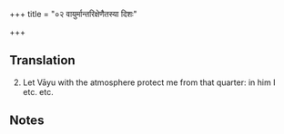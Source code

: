 +++
title = "०२ वायुर्मान्तरिक्षेणैतस्या दिशः"

+++
## Translation
2. Let Vāyu with the atmosphere protect me from that quarter: in him I  
etc. etc.

## Notes

